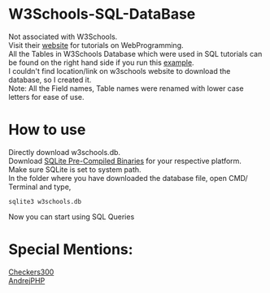 # W3Schools-SQL-DataBase
Not associated with W3Schools.\
Visit their [website](https://www.w3schools.com) for tutorials on WebProgramming.\
All the Tables in W3Schools Database which were used in SQL tutorials can be found on the right hand side if you run this [example](https://www.w3schools.com/sql/trysql.asp?filename=trysql_select_all).\
I couldn't find location/link on w3schools website to download the database, so I created it.\
Note: All the Field names, Table names were renamed with lower case letters for ease of use. 
# How to use
Directly download w3schools.db.\
Download [SQLite Pre-Compiled Binaries](https://www.sqlite.org/download.html) for your respective platform.\
Make sure SQLite is set to system path.\
In the folder where you have downloaded the database file, open CMD/ Terminal and type,
```
sqlite3 w3schools.db
```
Now you can start using SQL Queries
# Special Mentions:
[Checkers300](https://github.com/Checkers300/W3Schools_Database)\
[AndrejPHP](https://github.com/AndrejPHP/w3schools-database)
